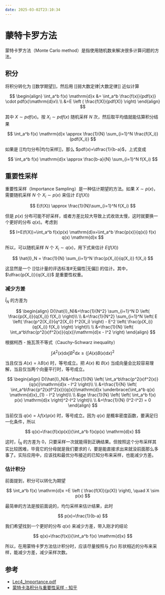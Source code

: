 ```yaml
---
date: 2025-03-02T23:10:34
---
```


# 蒙特卡罗方法

蒙特卡罗方法（Monte Carlo method）是指使用随机数来解决很多计算问题的方法。

## 积分

将积分转化为 [[数学期望]]，然后用 [[弱大数定律|大数定律]] 近似计算

$$
\begin{align}
\int_a^b f(x) \mathrm{d}x &= \int_a^b \frac{f(x)}{pdf(x)} \cdot pdf(x)\mathrm{d}x\\
\\
&=E \left ( \frac{f(X)}{pdf(X)} \right)
\end{align}
$$

其中 $X \sim pdf(x)$。按 $X_i \sim pdf(x)$ 随机采样 $N$ 次，然后取平均值就能估算积分结果

$$
\int_a^b f(x) \mathrm{d}x \approx \frac{1}{N} \sum_{i=1}^N \frac{f(X_i)}{pdf(X_i)}
$$

如果是 [[均匀分布|均匀采样]]，那么 $pdf(x)=\dfrac{1}{b-a}$，上式变成

$$
\int_a^b f(x) \mathrm{d}x \approx \frac{b-a}{N} \sum_{i=1}^N f(X_i)
$$

## 重要性采样

重要性采样（Importance Sampling）是一种估计期望的方法。如果 $X \sim p(x)$，需要随机采样 $N$ 个 $X_i \sim p(x)$ 来估计 $E(f(X))$

$$
E(f(X)) \approx \frac{1}{N}\sum_{i=1}^N f(X_i)
$$

但是 $p(x)$ 分布可能不好采样，或者方差比较大导致上式收敛太慢，这时就要换一个更好的分布 $q(x)$。考虑到

$$
I=E(f(X))=\int_a^b f(x)p(x) \mathrm{d}x=\int_a^b \frac{p(x)}{q(x)} f(x) q(x) \mathrm{d}x
$$

所以，可以随机采样 $N$ 个 $X_i \sim q(x)$，用下式来估计 $E(f(X))$

$$
\hat{I}_N = \frac{1}{N} \sum_{i=1}^N \frac{p(X_i)}{q(X_i)} f(X_i)
$$

这显然是一个 [[估计量的评选标准#无偏性|无偏]] 的估计。其中，$\dfrac{p(X_i)}{q(X_i)}$ 是重要性权重。

### 减少方差

$\hat{I}_N$ 的方差为

$$
\begin{align}
D(\hat{I}_N)&=\frac{1}{N^2} \sum_{i=1}^N D \left( \frac{p(X_i)}{q(X_i)} f(X_i) \right)\\
\\
&=\frac{1}{N^2} \sum_{i=1}^N \left( E \left( \frac{p^2(X_i)}{q^2(X_i)} f^2(X_i) \right) - E^2 \left( \frac{p(X_i)}{q(X_i)} f(X_i) \right) \right)\\
\\
&=\frac{1}{N} \left( \int_a^b\frac{p^2(x)f^2(x)}{q(x)}\mathrm{d}x - I^2 \right)
\end{align}
$$

根据柯西 - 施瓦茨不等式（Cauchy–Schwarz inequality）

$$
\int A^2(x) \mathrm{d}x \int B^2 \mathrm{d}x \ge \left( \int A(x)B(x) \mathrm{d}x \right)^2
$$

当且仅当 $A(x)=\lambda B(x)$ 时，等号成立。把 $A(x)$ 和 $B(x)$ 当成向量会比较容易理解，当且仅当两个向量平行时，等号成立。

$$
\begin{align}
D(\hat{I}_N)&=\frac{1}{N} \left( \int_a^b\frac{p^2(x)f^2(x)}{q(x)}\mathrm{d}x - I^2 \right)\\
\\
&=\frac{1}{N} \left( \int_a^b\frac{p^2(x)f^2(x)}{q(x)}\mathrm{d}x \underbrace{\int_a^b q(x) \mathrm{d}x}_{1} - I^2 \right)\\
\\
&\ge \frac{1}{N} \left( \left( \int_a^b f(x) p(x) \mathrm{d}x \right)^2-I^2 \right)\\
\\
&=\frac{1}{N} (I^2-I^2) = 0
\end{align}
$$

当前仅当 $q(x)=\lambda f(x)p(x)$ 时，等号成立。因为 $q(x)$ 是概率密度函数，要满足归一化条件，所以

$$
q(x)=\frac{f(x)p(x)}{\int_a^b f(x)p(x) \mathrm{d}x}
$$

这时，$\hat{I}_N$ 的方差为 $0$，只要采样一次就能得到正确结果。但按照这个分布采样其实比较困难，毕竟它的分母就是我们要求的 $I$，要是能直接求出来就没前面那么多事了。实际应用中，应该找和最优分布接近的已知分布来采样，也能减少方差。

### 估计积分

前面提到，积分可以转化为期望

$$
\int_a^b f(x) \mathrm{d}x =E \left ( \frac{f(X)}{p(X)} \right), \quad X \sim p(x)
$$

最简单的方法是按前面说的，均匀采样来估计结果，此时

$$
p(x)=\frac{1}{b-a}
$$

我们希望找到一个更好的分布 $q(x)$ 来减少方差，带入刚才的结论

$$
q(x)=\frac{f(x)}{\int_a^b f(x) \mathrm{d}x}
$$

所以，在用蒙特卡罗方法估计积分时，应该尽量按照与 $f(x)$ 形状相近的分布来采样，能减少方差，减少采样次数。

## 参考

- [Lec4_Importance.pdf](https://faculty.washington.edu/yenchic/17Sp_403/Lec4_Importance.pdf)
- [蒙特卡洛积分与重要性采样 - 知乎](https://zhuanlan.zhihu.com/p/337044893)
